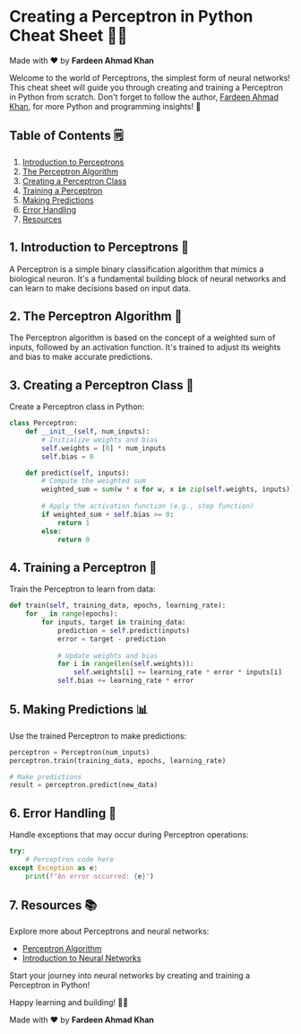# Creating a Perceptron in Python Cheat Sheet 🚀🧠

Made with :heart: by **Fardeen Ahmad Khan**

Welcome to the world of Perceptrons, the simplest form of neural networks! This cheat sheet will guide you through creating and training a Perceptron in Python from scratch. Don't forget to follow the author, [Fardeen Ahmad Khan](https://github.com/I-Fardeen), for more Python and programming insights! 🙌

## Table of Contents 🗒️

1. [Introduction to Perceptrons](#introduction-to-perceptrons)
2. [The Perceptron Algorithm](#the-perceptron-algorithm)
3. [Creating a Perceptron Class](#creating-a-perceptron-class)
4. [Training a Perceptron](#training-a-perceptron)
5. [Making Predictions](#making-predictions)
6. [Error Handling](#error-handling)
7. [Resources](#resources)

## 1. Introduction to Perceptrons 🧠

A Perceptron is a simple binary classification algorithm that mimics a biological neuron. It's a fundamental building block of neural networks and can learn to make decisions based on input data.

## 2. The Perceptron Algorithm 🔄

The Perceptron algorithm is based on the concept of a weighted sum of inputs, followed by an activation function. It's trained to adjust its weights and bias to make accurate predictions.

## 3. Creating a Perceptron Class 🐍

Create a Perceptron class in Python:

```python
class Perceptron:
    def __init__(self, num_inputs):
        # Initialize weights and bias
        self.weights = [0] * num_inputs
        self.bias = 0

    def predict(self, inputs):
        # Compute the weighted sum
        weighted_sum = sum(w * x for w, x in zip(self.weights, inputs))
        
        # Apply the activation function (e.g., step function)
        if weighted_sum + self.bias >= 0:
            return 1
        else:
            return 0
```

## 4. Training a Perceptron 🎯

Train the Perceptron to learn from data:

```python
def train(self, training_data, epochs, learning_rate):
    for _ in range(epochs):
        for inputs, target in training_data:
            prediction = self.predict(inputs)
            error = target - prediction
            
            # Update weights and bias
            for i in range(len(self.weights)):
                self.weights[i] += learning_rate * error * inputs[i]
            self.bias += learning_rate * error
```

## 5. Making Predictions 📊

Use the trained Perceptron to make predictions:

```python
perceptron = Perceptron(num_inputs)
perceptron.train(training_data, epochs, learning_rate)

# Make predictions
result = perceptron.predict(new_data)
```

## 6. Error Handling 🐞

Handle exceptions that may occur during Perceptron operations:

```python
try:
    # Perceptron code here
except Exception as e:
    print(f"An error occurred: {e}")
```

## 7. Resources 📚

Explore more about Perceptrons and neural networks:

- [Perceptron Algorithm](https://en.wikipedia.org/wiki/Perceptron)
- [Introduction to Neural Networks](https://www.learnpython.org/en/Neural_Networks)

Start your journey into neural networks by creating and training a Perceptron in Python!

Happy learning and building! 🚀🧠

Made with :heart: by **Fardeen Ahmad Khan**
